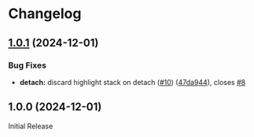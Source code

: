 # Changelog

## [1.0.1](https://github.com/aileot/emission.nvim/compare/v1.0.0...v1.0.1) (2024-12-01)


### Bug Fixes

* **detach:** discard highlight stack on detach ([#10](https://github.com/aileot/emission.nvim/issues/10)) ([47da944](https://github.com/aileot/emission.nvim/commit/47da944ba6bd7d5112db52fdddb7db4ccfe4b731)), closes [#8](https://github.com/aileot/emission.nvim/issues/8)

## 1.0.0 (2024-12-01)

Initial Release

